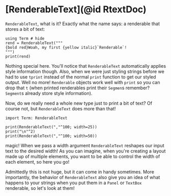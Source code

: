 # [RenderableText](@id RtextDoc)
`RenderableText`, what is it? Exactly what the name says: a renderable that stores a bit of text:
```@example
using Term # hide
rend = RenderableText("""
{bold red}Woah, my first {yellow italic}`Renderable`!
""")
print(rend)
```

Nothing special here. You'll notice that `RenderableText` automatically applies style information though. Also, when we were just styling strings before we had to use `tprint` instead of the normal `print` function to get our styled output. Well no more! `Renderable` objects work well with `print` so you can drop that `t` (when printed renderables print their `Segmen`s remember? `Segment`s already store style information). 

Now, do we really need a whole new type just to print a bit of text? Of course not, but `RenderableText` does more than that!

```@example
import Term: RenderableText

print(RenderableText(","^100; width=25))
print("\n"^2)
print(RenderableText(","^100; width=50))
```

magic! When we pass a width argument `RenderableText` reshapes our input text to the desired width! As you can imagine, when you're creating a layout made up of multiple elements, you want to be able to control the width of each element, so here you go! 

Admittedly this is not huge, but it can come in handy sometimes. More importantly, the behavior of `RenderableText` also give you an idea of what happens to your strings when you put them in a `Panel` or `TextBox` renderable, so let's look at them!